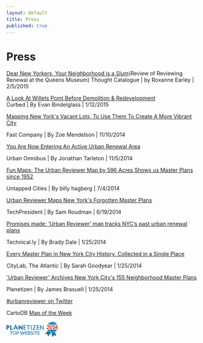 ```yaml
---
layout: default
title: Press
published: true
---
```




# Press

[Dear New Yorkers, Your Neighborhood is a Slum](http://thoughtcatalog.com/roxanne-earley/2015/02/dear-new-yorkers-your-neighborhood-is-a-slum/)(Review of Reviewing Renewal at the Queens Museum)
Thought Catalogue | by Roxanne Earley | 2/5/2015

[A Look At Willets Point Before Demolition &
Redevelopment](http://ny.curbed.com/archives/2015/01/12/a_look_at_willets_point_before_demolition_redevelopment.php)  
Curbed | By Evan Bindelglass | 1/12/2015

[Mapping New York's Vacant Lots, To Use Them To Create A More Vibrant City](http://www.fastcoexist.com/3038089/mapping-new-yorks-vacant-lots-to-use-them-to-create-a-more-vibrant-city)

Fast Company | By Zoe Mendelson | 11/10/2014

[You Are Now Entering An Active Urban Renewal Area](http://urbanomnibus.net/2014/11/you-are-now-entering-an-active-urban-renewal-area/) 

Urban Omnibus | By Jonathan Tarleton | 11/5/2014

[Fun Maps: The Urban Reviewer Map by 596 Acres Shows us Master Plans since 1952](http://untappedcities.com/2014/07/04/fun-maps-the-urban-reviewer-map-by-596-acres-shows-us-master-plans-since-1952/) 

Untapped Cities | By billy hagberg | 7/4/2014

[Urban Reviewer Maps New York's Forgotten Master Plans](http://techpresident.com/news/25143/urban-reviewer-maps-new-yorks-forgotten-master-plans)

TechPresident | By Sam Roudman | 6/19/2014

[Promises made: ‘Urban Reviewer’ map tracks NYC’s past urban renewal plans](http://technical.ly/brooklyn/2014/06/25/urban-re-viewer-launches-documenting-urban-renewal-era-maps/)

Technical.ly | By Brady Dale | 1/25/2014

[Every Master Plan in New York City History, Collected in a Single Place](http://www.citylab.com/design/2014/06/every-master-plan-in-new-york-city-history-collected-in-a-single-place/373307/) 

CityLab, The Atlantic | By Sarah Goodyear | 1/25/2014

['Urban Reviewer' Archives New York City's 155 Neighborhood Master Plans](http://www.planetizen.com/node/69987) 

Planetizen | By James Brasuell | 1/25/2014

[#urbanreviewer on Twitter](https://twitter.com/search?src=typd&q=%23urbanreviewer)

CartoDB [Map of the Week](http://blog.cartodb.com/map-of-the-week-urban-reviewer/) 

[![Planetizen Top 10 Websites 2014](img/planetizen_badge.png)](http://www.planetizen.com/websites/2014)
